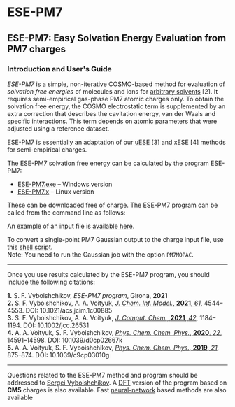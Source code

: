 # ESE-PM7

## ESE-PM7: Easy Solvation Energy Evaluation from PM7 charges

### Introduction and User's Guide

*ESE-PM7* is a simple, non-iterative COSMO-based method for evaluation of *solvation free energies* of molecules and ions for [arbitrary solvents](https://github.com/vyboishchikov/ESE/blob/main/solvent-list.md) [2]. It requires semi-empirical gas-phase PM7 atomic charges only. To obtain the solvation free energy, the COSMO electrostatic term is supplemented by an extra correction that describes the cavitation energy, van der Waals and specific interactions. This term depends on atomic parameters that were adjusted using a reference dataset.

ESE-PM7 is essentially an adaptation of our [uESE](https://github.com/vyboishchikov/ESE) [3] and xESE [4] methods for semi-empirical charges.

The ESE-PM7 solvation free energy can be calculated by the program ESE-PM7:

- [ESE-PM7.exe](https://github.com/vyboishchikov/ESE-PM7/blob/main/ESE-PM7.exe) – Windows version  
- [ESE-PM7.x](https://github.com/vyboishchikov/ESE-PM7/blob/main/ESE-PM7.x) – Linux version  

These can be downloaded free of charge. The ESE-PM7 program can be called from the command line as follows:

An example of an input file is [available here](https://github.com/vyboishchikov/ESE-PM7/blob/main/input_example_i153.PM7-charges).

To convert a single-point PM7 Gaussian output to the charge input file, use this [shell script](https://github.com/vyboishchikov/ESE-PM7/blob/main/extract_Mulliken_charges.bash).  
Note: You need to run the Gaussian job with the option `PM7MOPAC`.

---

Once you use results calculated by the ESE-PM7 program, you should include the following citations:

**1.** S. F. Vyboishchikov, *ESE-PM7 program*, Girona, **2021**  
**2.** S. F. Vyboishchikov, A. A. Voityuk, [*J. Chem. Inf. Model.*, **2021**, *61*](https://pubs.acs.org/doi/10.1021/acs.jcim.1c00885), 4544–4553. DOI: 10.1021/acs.jcim.1c00885  
**3.** S. F. Vyboishchikov, A. A. Voityuk, [*J. Comput. Chem.*, **2021**, *42*](https://onlinelibrary.wiley.com/doi/abs/10.1002/jcc.26531), 1184–1194. DOI: 10.1002/jcc.26531  
**4.** A. A. Voityuk, S. F. Vyboishchikov, [*Phys. Chem. Chem. Phys.*, **2020**, *22*](https://pubs.rsc.org/en/content/articlelanding/2020/cp/d0cp02667k), 14591–14598. DOI: 10.1039/d0cp02667k  
**5.** A. A. Voityuk, S. F. Vyboishchikov, [*Phys. Chem. Chem. Phys.*, **2019**, *21*](https://pubs.rsc.org/en/content/articlelanding/2019/cp/c9cp03010g), 875–874. DOI: 10.1039/c9cp03010g  

---
Questions related to the ESE-PM7 method and program should be addressed to [Sergei Vyboishchikov](mailto:vyboishchikov@googlemail.com).
A [DFT](https://github.com/vyboishchikov/ESE) version of the program based on **CM5** charges is also available.
Fast [neural-network](https://github.com/vyboishchikov/ESE-GB-DNN) based methods are also available 
